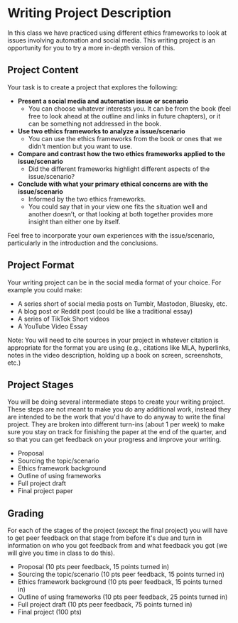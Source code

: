 # Writing Project Description

In this class we have practiced using different ethics frameworks to look at issues involving automation and social media. This writing project is an opportunity for you to try a more in-depth version of this.

## Project Content

Your task is to create a project that explores the following: 
- **Present a social media and automation issue or scenario**
  -  You can choose whatever interests you. It can be from the book (feel free to look ahead at the outline and links in future chapters), or it can be something not addressed in the book.
- **Use two ethics frameworks to analyze a issue/scenario**
  - You can use the ethics frameworks from the book or ones that we didn't mention but you want to use.
- **Compare and contrast how the two ethics frameworks applied to the issue/scenario**
  - Did the different frameworks highlight different aspects of the issue/scenario?
- **Conclude with what your primary ethical concerns are with the issue/scenario**
  - Informed by the two ethics frameworks. 
  - You could say that in your view one fits the situation well and another doesn’t, or that looking at both together provides more insight than either one by itself. 
 

Feel free to incorporate your own experiences with the issue/scenario, particularly in the introduction and the conclusions.

## Project Format

Your writing project can be in the social media format of your choice. For example you could make:
* A series short of social media posts on Tumblr, Mastodon, Bluesky, etc.
* A blog post or Reddit post (could be like a traditional essay)
* A series of TikTok Short videos
* A YouTube Video Essay

Note: You will need to cite sources in your project in whatever citation is appropriate for the format you are using (e.g., citations like MLA, hyperlinks, notes in the video description, holding up a book on screen, screenshots, etc.)

## Project Stages
You will be doing several intermediate steps to create your writing project. These steps are not meant to make you do any additional work, instead they are intended to be the work that you'd have to do anyway to write the final project. They are broken into different turn-ins (about 1 per week) to make sure you stay on track for finishing the paper at the end of the quarter, and so that you can get feedback on your progress and improve your writing.

- Proposal
- Sourcing the topic/scenario
- Ethics framework background
- Outline of using frameworks
- Full project draft
- Final project paper

## Grading
For each of the stages of the project (except the final project) you will have to get peer feedback on that stage from before it's due and turn in information on who you got feedback from and what feedback you got (we will give you time in class to do this).

- Proposal (10 pts peer feedback, 15 points turned in)
- Sourcing the topic/scenario (10 pts peer feedback, 15 points turned in)
- Ethics framework background (10 pts peer feedback, 15 points turned in)
- Outline of using frameworks (10 pts peer feedback, 25 points turned in)
- Full project draft (10 pts peer feedback, 75 points turned in)
- Final project (100 pts)
